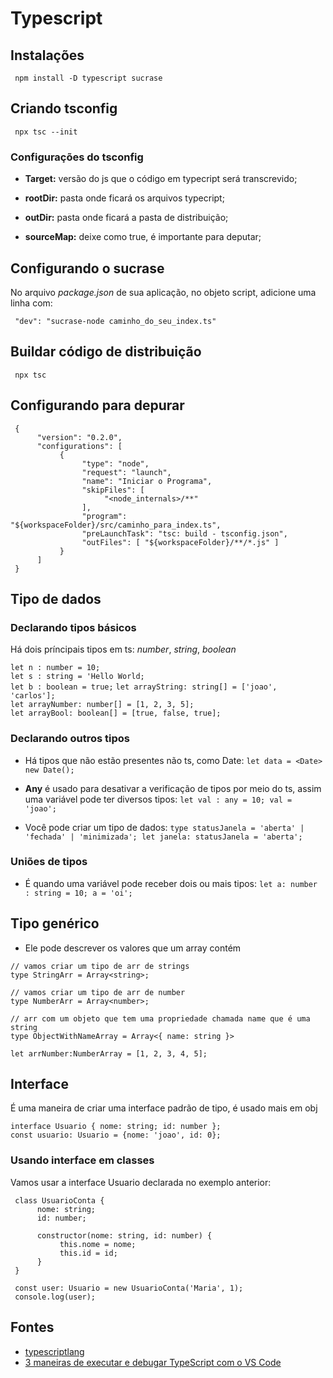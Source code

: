 # Typescript

## Instalações

     npm install -D typescript sucrase

## Criando tsconfig

     npx tsc --init

### Configurações do tsconfig

* **Target:** versão do js que o código em typecript será transcrevido;

* **rootDir:** pasta onde ficará os arquivos typecript;

* **outDir:** pasta onde ficará a pasta de distribuição;

* **sourceMap:** deixe como true, é importante para deputar;

## Configurando o sucrase

No arquivo *package.json* de sua aplicação, no objeto script, adicione uma linha com:

     "dev": "sucrase-node caminho_do_seu_index.ts"

## Buildar código de distribuição

     npx tsc

## Configurando para depurar

     {
          "version": "0.2.0",
          "configurations": [
               {
                    "type": "node",
                    "request": "launch",
                    "name": "Iniciar o Programa",
                    "skipFiles": [
                         "<node_internals>/**"
                    ],
                    "program": "${workspaceFolder}/src/caminho_para_index.ts",
                    "preLaunchTask": "tsc: build - tsconfig.json",
                    "outFiles": [ "${workspaceFolder}/**/*.js" ]
               }
          ]
     }

## Tipo de dados

### Declarando tipos básicos

Há dois príncipais tipos em ts: *number*, *string*, *boolean*  

`let n : number = 10;`  
`let s : string = 'Hello World;`  
`let b : boolean = true;`
`let arrayString: string[] = ['joao', 'carlos'];`  
`let arrayNumber: number[] = [1, 2, 3, 5];`  
`let arrayBool: boolean[] = [true, false, true];`

### Declarando outros tipos

* Há tipos que não estão presentes não ts, como Date: `let data = <Date> new Date();`

* **Any** é usado para desativar a verificação de tipos por meio do ts, assim uma variável pode ter diversos tipos: `let val : any = 10; val = 'joao';`

* Você pode criar um tipo de dados: `type statusJanela = 'aberta' | 'fechada' | 'minimizada'; let janela: statusJanela = 'aberta';`

### Uniões de tipos

* É quando uma variável pode receber dois ou mais tipos: `let a: number : string = 10; a = 'oi';`

## Tipo genérico

* Ele pode descrever os valores que um array contém

`// vamos criar um tipo de arr de strings`  
`type StringArr = Array<string>;`

`// vamos criar um tipo de arr de number`  
`type NumberArr = Array<number>;`

`// arr com um objeto que tem uma propriedade chamada name que é uma string`  
`type ObjectWithNameArray = Array<{ name: string }>`  

`let arrNumber:NumberArray = [1, 2, 3, 4, 5];`

## Interface

É uma maneira de criar uma interface padrão de tipo, é usado mais em obj

`interface Usuario { nome: string; id: number };`  
`const usuario: Usuario = {nome: 'joao', id: 0};`

### Usando interface em classes

Vamos usar a interface Usuario declarada no exemplo anterior:

     class UsuarioConta {
          nome: string;
          id: number;

          constructor(nome: string, id: number) {
               this.nome = nome;
               this.id = id;
          }
     }

     const user: Usuario = new UsuarioConta('Maria', 1);
     console.log(user);

## Fontes

* [typescriptlang](https://www.typescriptlang.org/docs/)
* [3 maneiras de executar e debugar TypeScript com o VS Code
](https://youtu.be/c2uGWy4Hn24)
